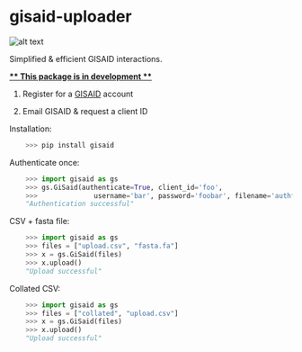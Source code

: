 gisaid-uploader
===========================
![alt text](https://img.shields.io/badge/pypi-1.0.3b0-blue)  
  
 Simplified & efficient GISAID interactions.

  
<u><b>** This package is in development **</b></u>  
  
  
1. Register for a [GISAID](https://www.gisaid.org/registration/register/) account

2. Email GISAID & request a client ID  
  
  
Installation:
```python
    >>> pip install gisaid
```

Authenticate once: 

```python
    >>> import gisaid as gs
    >>> gs.GiSaid(authenticate=True, client_id='foo',
    >>>              username='bar', password='foobar', filename='authfile.json')
    "Authentication successful"
```


CSV + fasta file:

```python
    >>> import gisaid as gs
    >>> files = ["upload.csv", "fasta.fa"]
    >>> x = gs.GiSaid(files)
    >>> x.upload()
    "Upload successful"
```


Collated CSV:

```python
    >>> import gisaid as gs
    >>> files = ["collated", "upload.csv"]
    >>> x = gs.GiSaid(files)
    >>> x.upload()
    "Upload successful"
```
